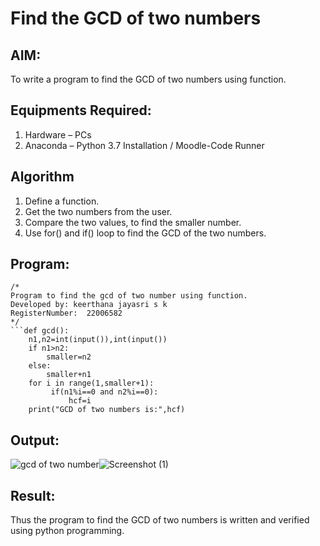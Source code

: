 # Find the GCD of two numbers

## AIM:
To write a program to find the GCD of two numbers using function.

## Equipments Required:
1. Hardware – PCs
2. Anaconda – Python 3.7 Installation / Moodle-Code Runner

## Algorithm
1. Define a function.
2. Get the two numbers from the user.
3. Compare the two values, to find the smaller number.
4. Use for() and if() loop to find the GCD of the two numbers.

## Program:
```
/*
Program to find the gcd of two number using function.
Developed by: keerthana jayasri s k
RegisterNumber:  22006582
*/
```def gcd():
    n1,n2=int(input()),int(input())
    if n1>n2:
        smaller=n2
    else:
        smaller+n1
    for i in range(1,smaller+1):
         if(n1%i==0 and n2%i==0):
             hcf=i
    print("GCD of two numbers is:",hcf)       
```    
    


## Output:
![gcd of two number](gcd.png)![Screenshot (1)](https://user-images.githubusercontent.com/121163440/213861561-da034a3c-6b25-431a-ad32-b7cfe106e126.png)



## Result:
Thus the program to find the GCD of two numbers is written and verified using python programming.

